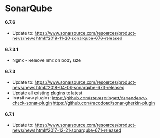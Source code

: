 # SonarQube
#### 6.7.6
- Update to: https://www.sonarsource.com/resources/product-news/news.html#2018-11-20-sonarqube-676-released

#### 6.7.3.1

- Nginx - Remove limit on body size

#### 6.7.3

- Update to: https://www.sonarsource.com/resources/product-news/news.html#2018-04-06-sonarqube-673-released
- Update all existing plugins to latest
- Install new plugins:
  https://github.com/stevespringett/dependency-check-sonar-plugin
  https://github.com/racodond/sonar-gherkin-plugin

#### 6.7.1

- Update to: https://www.sonarsource.com/resources/product-news/news.html#2017-12-21-sonarqube-671-released
